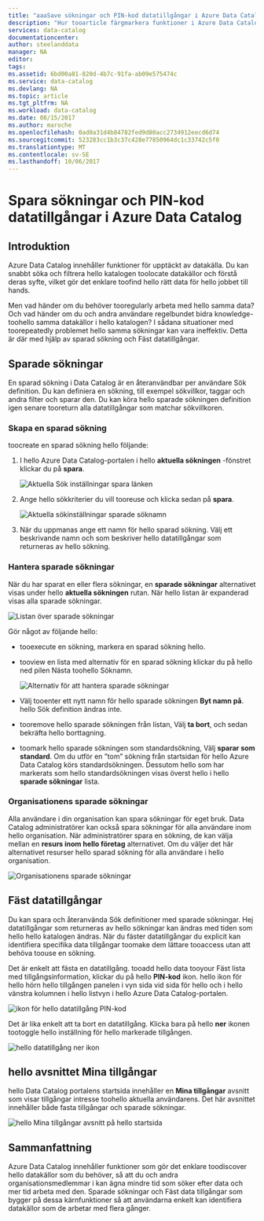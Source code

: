 ```yaml
---
title: "aaaSave sökningar och PIN-kod datatillgångar i Azure Data Catalog | Microsoft Docs"
description: "Hur tooarticle färgmarkera funktioner i Azure Data Catalog för att spara datakällor och datatillgångar för senare användning."
services: data-catalog
documentationcenter: 
author: steelanddata
manager: NA
editor: 
tags: 
ms.assetid: 6bd00a81-820d-4b7c-91fa-ab09e575474c
ms.service: data-catalog
ms.devlang: NA
ms.topic: article
ms.tgt_pltfrm: NA
ms.workload: data-catalog
ms.date: 08/15/2017
ms.author: maroche
ms.openlocfilehash: 0ad0a31d4b84782fed9d80acc2734912eecd6d74
ms.sourcegitcommit: 523283cc1b3c37c428e77850964dc1c33742c5f0
ms.translationtype: MT
ms.contentlocale: sv-SE
ms.lasthandoff: 10/06/2017
---
```

# <a name="save-searches-and-pin-data-assets-in-azure-data-catalog"></a>Spara sökningar och PIN-kod datatillgångar i Azure Data Catalog
## <a name="introduction"></a>Introduktion
Azure Data Catalog innehåller funktioner för upptäckt av datakälla. Du kan snabbt söka och filtrera hello katalogen toolocate datakällor och förstå deras syfte, vilket gör det enklare toofind hello rätt data för hello jobbet till hands.

Men vad händer om du behöver tooregularly arbeta med hello samma data? Och vad händer om du och andra användare regelbundet bidra knowledge-toohello samma datakällor i hello katalogen? I sådana situationer med toorepeatedly problemet hello samma sökningar kan vara ineffektiv. Detta är där med hjälp av sparad sökning och Fäst datatillgångar.

## <a name="saved-searches"></a>Sparade sökningar
En sparad sökning i Data Catalog är en återanvändbar per användare Sök definition. Du kan definiera en sökning, till exempel sökvillkor, taggar och andra filter och sparar den. Du kan köra hello sparade sökningen definition igen senare tooreturn alla datatillgångar som matchar sökvillkoren.

### <a name="create-a-saved-search"></a>Skapa en sparad sökning
toocreate en sparad sökning hello följande:
1. I hello Azure Data Catalog-portalen i hello **aktuella sökningen** -fönstret klickar du på **spara**. 

    ![Aktuella Sök inställningar spara länken](./media/data-catalog-how-to-save-pin/01-save-option.png) 

2. Ange hello sökkriterier du vill tooreuse och klicka sedan på **spara**.

    ![Aktuella sökinställningar sparade söknamn](./media/data-catalog-how-to-save-pin/02-name.png)

3. När du uppmanas ange ett namn för hello sparad sökning. Välj ett beskrivande namn och som beskriver hello datatillgångar som returneras av hello sökning.

### <a name="manage-saved-searches"></a>Hantera sparade sökningar
När du har sparat en eller flera sökningar, en **sparade sökningar** alternativet visas under hello **aktuella sökningen** rutan. När hello listan är expanderad visas alla sparade sökningar.

 ![Listan över sparade sökningar](./media/data-catalog-how-to-save-pin/03-list.png)

Gör något av följande hello:

* tooexecute en sökning, markera en sparad sökning hello.

* tooview en lista med alternativ för en sparad sökning klickar du på hello ned pilen Nästa toohello Söknamn.

    ![Alternativ för att hantera sparade sökningar](./media/data-catalog-how-to-save-pin/04-managing.png)

* Välj tooenter ett nytt namn för hello sparade sökningen **Byt namn på**. hello Sök definition ändras inte.

* tooremove hello sparade sökningen från listan, Välj **ta bort**, och sedan bekräfta hello borttagning.

* toomark hello sparade sökningen som standardsökning, Välj **sparar som standard**. Om du utför en ”tom” sökning från startsidan för hello Azure Data Catalog körs standardsökningen. Dessutom hello som har markerats som hello standardsökningen visas överst hello i hello **sparade sökningar** lista.

### <a name="organizational-saved-searches"></a>Organisationens sparade sökningar
Alla användare i din organisation kan spara sökningar för eget bruk. Data Catalog administratörer kan också spara sökningar för alla användare inom hello organisation. När administratörer spara en sökning, de kan välja mellan en **resurs inom hello företag** alternativet. Om du väljer det här alternativet resurser hello sparad sökning för alla användare i hello organisation.

 ![Organisationens sparade sökningar](./media/data-catalog-how-to-save-pin/08-organizational-saved-search.png)

## <a name="pinned-data-assets"></a>Fäst datatillgångar
Du kan spara och återanvända Sök definitioner med sparade sökningar. Hej datatillgångar som returneras av hello sökningar kan ändras med tiden som hello hello katalogen ändras. När du fäster datatillgångar du explicit kan identifiera specifika data tillgångar toomake dem lättare tooaccess utan att behöva toouse en sökning.

Det är enkelt att fästa en datatillgång. tooadd hello data tooyour Fäst lista med tillgångsinformation, klickar du på hello **PIN-kod** ikon. hello ikon för hello hörn hello tillgången panelen i vyn sida vid sida för hello och i hello vänstra kolumnen i hello listvyn i hello Azure Data Catalog-portalen.

![ikon för hello datatillgång PIN-kod](./media/data-catalog-how-to-save-pin/05-pinning.png)

Det är lika enkelt att ta bort en datatillgång. Klicka bara på hello **ner** ikonen tootoggle hello inställning för hello markerade tillgången.

![hello datatillgång ner ikon](./media/data-catalog-how-to-save-pin/06-unpinning.png)

## <a name="hello-my-assets-section"></a>hello avsnittet Mina tillgångar
hello Data Catalog portalens startsida innehåller en **Mina tillgångar** avsnitt som visar tillgångar intresse toohello aktuella användarens. Det här avsnittet innehåller både fasta tillgångar och sparade sökningar.

![hello Mina tillgångar avsnitt på hello startsida](./media/data-catalog-how-to-save-pin/07-my-assets.png)

## <a name="summary"></a>Sammanfattning
Azure Data Catalog innehåller funktioner som gör det enklare toodiscover hello datakällor som du behöver, så att du och andra organisationsmedlemmar i kan ägna mindre tid som söker efter data och mer tid arbeta med den. Sparade sökningar och Fäst data tillgångar som bygger på dessa kärnfunktioner så att användarna enkelt kan identifiera datakällor som de arbetar med flera gånger.
